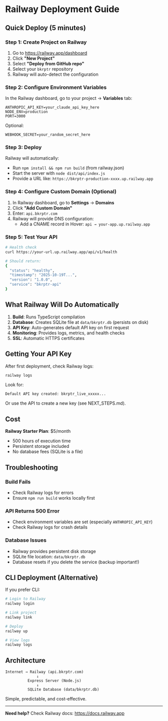 # Railway Deployment Guide

## Quick Deploy (5 minutes)

### Step 1: Create Project on Railway

1. Go to https://railway.app/dashboard
2. Click **"New Project"**
3. Select **"Deploy from GitHub repo"**
4. Select your `bkrptr` repository
5. Railway will auto-detect the configuration

### Step 2: Configure Environment Variables

In the Railway dashboard, go to your project → **Variables** tab:

```
ANTHROPIC_API_KEY=your_claude_api_key_here
NODE_ENV=production
PORT=3000
```

Optional:
```
WEBHOOK_SECRET=your_random_secret_here
```

### Step 3: Deploy

Railway will automatically:
- Run `npm install && npm run build` (from railway.json)
- Start the server with `node dist/api/index.js`
- Provide a URL like: `https://bkrptr-production-xxxx.up.railway.app`

### Step 4: Configure Custom Domain (Optional)

1. In Railway dashboard, go to **Settings** → **Domains**
2. Click **"Add Custom Domain"**
3. Enter: `api.bkrptr.com`
4. Railway will provide DNS configuration:
   - Add a CNAME record in Hover: `api → your-app.up.railway.app`

### Step 5: Test Your API

```bash
# Health check
curl https://your-url.up.railway.app/api/v1/health

# Should return:
{
  "status": "healthy",
  "timestamp": "2025-10-19T...",
  "version": "1.0.0",
  "service": "bkrptr-api"
}
```

## What Railway Will Do Automatically

1. **Build**: Runs TypeScript compilation
2. **Database**: Creates SQLite file at `data/bkrptr.db` (persists on disk)
3. **API Key**: Auto-generates default API key on first request
4. **Monitoring**: Provides logs, metrics, and health checks
5. **SSL**: Automatic HTTPS certificates

## Getting Your API Key

After first deployment, check Railway logs:

```bash
railway logs
```

Look for:
```
Default API key created: bkrptr_live_xxxxx...
```

Or use the API to create a new key (see NEXT_STEPS.md).

## Cost

**Railway Starter Plan**: $5/month
- 500 hours of execution time
- Persistent storage included
- No database fees (SQLite is a file)

## Troubleshooting

### Build Fails
- Check Railway logs for errors
- Ensure `npm run build` works locally first

### API Returns 500 Error
- Check environment variables are set (especially `ANTHROPIC_API_KEY`)
- Check Railway logs for crash details

### Database Issues
- Railway provides persistent disk storage
- SQLite file location: `data/bkrptr.db`
- Database resets if you delete the service (backup important!)

## CLI Deployment (Alternative)

If you prefer CLI:

```bash
# Login to Railway
railway login

# Link project
railway link

# Deploy
railway up

# View logs
railway logs
```

## Architecture

```
Internet → Railway (api.bkrptr.com)
              ↓
          Express Server (Node.js)
              ↓
          SQLite Database (data/bkrptr.db)
```

Simple, predictable, and cost-effective.

---

**Need help?** Check Railway docs: https://docs.railway.app
